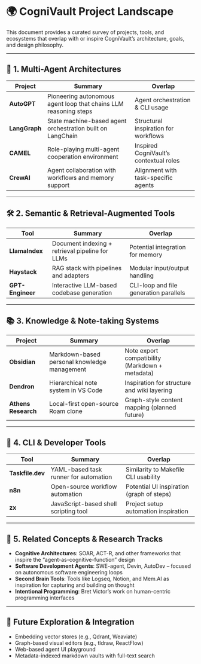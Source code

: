 

# 🌍 CogniVault Project Landscape

This document provides a curated survey of projects, tools, and ecosystems that overlap with or inspire CogniVault’s architecture, goals, and design philosophy.

---

## 🧠 1. Multi-Agent Architectures

| Project | Summary | Overlap |
|--------|---------|---------|
| **AutoGPT** | Pioneering autonomous agent loop that chains LLM reasoning steps | Agent orchestration & CLI usage |
| **LangGraph** | State machine-based agent orchestration built on LangChain | Structural inspiration for workflows |
| **CAMEL** | Role-playing multi-agent cooperation environment | Inspired CogniVault’s contextual roles |
| **CrewAI** | Agent collaboration with workflows and memory support | Alignment with task-specific agents |

---

## 🛠️ 2. Semantic & Retrieval-Augmented Tools

| Tool | Summary | Overlap |
|------|---------|---------|
| **LlamaIndex** | Document indexing + retrieval pipeline for LLMs | Potential integration for memory |
| **Haystack** | RAG stack with pipelines and adapters | Modular input/output handling |
| **GPT-Engineer** | Interactive LLM-based codebase generation | CLI-loop and file generation parallels |

---

## 📚 3. Knowledge & Note-taking Systems

| Project | Summary | Overlap |
|--------|---------|---------|
| **Obsidian** | Markdown-based personal knowledge management | Note export compatibility (Markdown + metadata) |
| **Dendron** | Hierarchical note system in VS Code | Inspiration for structure and wiki layering |
| **Athens Research** | Local-first open-source Roam clone | Graph-style content mapping (planned future) |

---

## 🔧 4. CLI & Developer Tools

| Tool | Summary | Overlap |
|------|---------|---------|
| **Taskfile.dev** | YAML-based task runner for automation | Similarity to Makefile CLI usability |
| **n8n** | Open-source workflow automation | Potential UI inspiration (graph of steps) |
| **zx** | JavaScript-based shell scripting tool | Project setup automation inspiration |

---

## 📐 5. Related Concepts & Research Tracks

- **Cognitive Architectures**: SOAR, ACT-R, and other frameworks that inspire the “agent-as-cognitive-function” design
- **Software Development Agents**: SWE-agent, Devin, AutoDev – focused on autonomous software engineering loops
- **Second Brain Tools**: Tools like Logseq, Notion, and Mem.AI as inspiration for capturing and building on thought
- **Intentional Programming**: Bret Victor’s work on human-centric programming interfaces

---

## 🔭 Future Exploration & Integration

- Embedding vector stores (e.g., Qdrant, Weaviate)
- Graph-based visual editors (e.g., tldraw, ReactFlow)
- Web-based agent UI playground
- Metadata-indexed markdown vaults with full-text search